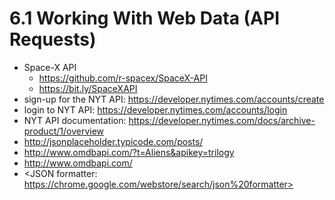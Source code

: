 # 6.1 Working With Web Data (API Requests)

* Space-X API
  * <https://github.com/r-spacex/SpaceX-API>
  * <https://bit.ly/SpaceXAPI>
* sign-up for the NYT API: <https://developer.nytimes.com/accounts/create>
* login to NYT API: <https://developer.nytimes.com/accounts/login>
* NYT API documentation: <https://developer.nytimes.com/docs/archive-product/1/overview>
* <http://jsonplaceholder.typicode.com/posts/>
* <http://www.omdbapi.com/?t=Aliens&apikey=trilogy>
* <http://www.omdbapi.com/>
* <JSON formatter: https://chrome.google.com/webstore/search/json%20formatter>